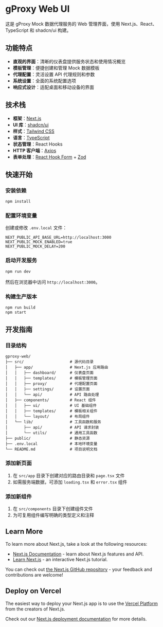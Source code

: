 # gProxy Web UI

这是 gProxy Mock 数据代理服务的 Web 管理界面，使用 Next.js、React、TypeScript 和 shadcn/ui 构建。

## 功能特点

- **直观的界面**：清晰的仪表盘提供服务状态和使用情况概览
- **模板管理**：便捷创建和管理 Mock 数据模板
- **代理配置**：灵活设置 API 代理规则和参数
- **系统设置**：全面的系统配置选项
- **响应式设计**：适配桌面和移动设备的界面

## 技术栈

- **框架**：[Next.js](https://nextjs.org/)
- **UI 库**：[shadcn/ui](https://ui.shadcn.com/)
- **样式**：[Tailwind CSS](https://tailwindcss.com/)
- **语言**：[TypeScript](https://www.typescriptlang.org/)
- **状态管理**：React Hooks
- **HTTP 客户端**：[Axios](https://axios-http.com/)
- **表单处理**：[React Hook Form](https://react-hook-form.com/) + [Zod](https://zod.dev/)

## 快速开始

### 安装依赖

```bash
npm install
```

### 配置环境变量

创建或修改 `.env.local` 文件：

```
NEXT_PUBLIC_API_BASE_URL=http://localhost:3000
NEXT_PUBLIC_MOCK_ENABLED=true
NEXT_PUBLIC_MOCK_DELAY=200
```

### 启动开发服务

```bash
npm run dev
```

然后在浏览器中访问 `http://localhost:3000`。

### 构建生产版本

```bash
npm run build
npm start
```

## 开发指南

### 目录结构

```
gproxy-web/
├── src/                    # 源代码目录
│   ├── app/                # Next.js 应用路由
│   │   ├── dashboard/      # 仪表盘页面
│   │   ├── templates/      # 模板管理页面
│   │   ├── proxy/          # 代理配置页面
│   │   ├── settings/       # 设置页面
│   │   └── api/            # API 路由处理
│   ├── components/         # React 组件
│   │   ├── ui/             # UI 基础组件
│   │   ├── templates/      # 模板相关组件
│   │   └── layout/         # 布局组件
│   └── lib/                # 工具函数和服务
│       ├── api/            # API 请求封装
│       └── utils/          # 通用工具函数
├── public/                 # 静态资源
├── .env.local              # 本地环境变量
└── README.md               # 项目说明文档
```

### 添加新页面

1. 在 `src/app` 目录下创建对应的路由目录和 `page.tsx` 文件
2. 如需服务端数据，可添加 `loading.tsx` 和 `error.tsx` 组件

### 添加新组件

1. 在 `src/components` 目录下创建组件文件
2. 为可复用组件编写明确的类型定义和注释

## Learn More

To learn more about Next.js, take a look at the following resources:

- [Next.js Documentation](https://nextjs.org/docs) - learn about Next.js features and API.
- [Learn Next.js](https://nextjs.org/learn) - an interactive Next.js tutorial.

You can check out [the Next.js GitHub repository](https://github.com/vercel/next.js) - your feedback and contributions are welcome!

## Deploy on Vercel

The easiest way to deploy your Next.js app is to use the [Vercel Platform](https://vercel.com/new?utm_medium=default-template&filter=next.js&utm_source=create-next-app&utm_campaign=create-next-app-readme) from the creators of Next.js.

Check out our [Next.js deployment documentation](https://nextjs.org/docs/app/building-your-application/deploying) for more details.
